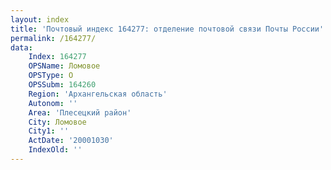 ```yaml
---
layout: index
title: 'Почтовый индекс 164277: отделение почтовой связи Почты России'
permalink: /164277/
data:
    Index: 164277
    OPSName: Ломовое
    OPSType: О
    OPSSubm: 164260
    Region: 'Архангельская область'
    Autonom: ''
    Area: 'Плесецкий район'
    City: Ломовое
    City1: ''
    ActDate: '20001030'
    IndexOld: ''
---
```

